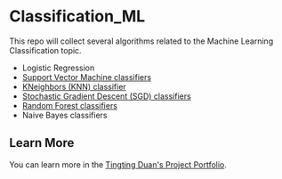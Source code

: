 # Classification_ML
This repo will collect several algorithms related to the Machine Learning Classification topic.

- Logistic Regression 
- [Support Vector Machine classifiers](https://github.com/Tingting0618/SVM_Classifier)
- [KNeighbors (KNN) classifier](https://github.com/Tingting0618/SVM_Classifier)
- [Stochastic Gradient Descent (SGD) classifiers](https://github.com/Tingting0618/SGD_RandomForest_Classifier)
- [Random Forest classifiers](https://github.com/Tingting0618/SGD_RandomForest_Classifier)
- Naive Bayes classifiers

## Learn More

You can learn more in the [Tingting Duan's Project Portfolio](https://tingting0618.github.io).

